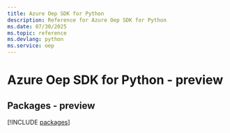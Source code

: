 ```yaml
---
title: Azure Oep SDK for Python
description: Reference for Azure Oep SDK for Python
ms.date: 07/30/2025
ms.topic: reference
ms.devlang: python
ms.service: oep
---
```

# Azure Oep SDK for Python - preview
## Packages - preview
[!INCLUDE [packages](oep-index.md)]